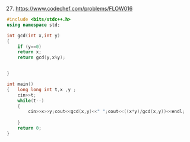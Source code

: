 27. https://www.codechef.com/problems/FLOW016

```cpp
#include <bits/stdc++.h>
using namespace std;

int gcd(int x,int y)
{
    if (y==0)
    return x;
    return gcd(y,x%y);


}

int main() 
{   long long int t,x ,y ;
    cin>>t;
    while(t--)
    {
        cin>>x>>y;cout<<gcd(x,y)<<" ";cout<<((x*y)/gcd(x,y))<<endl;
    
    }
	return 0;
}


```
